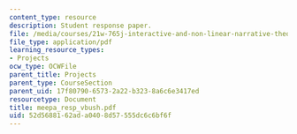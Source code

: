 ```yaml
---
content_type: resource
description: Student response paper.
file: /media/courses/21w-765j-interactive-and-non-linear-narrative-theory-and-practice-spring-2004/52d5688162ada0408d57555dc6c6bf6f_meepa_resp_vbush.pdf
file_type: application/pdf
learning_resource_types:
- Projects
ocw_type: OCWFile
parent_title: Projects
parent_type: CourseSection
parent_uid: 17f80790-6573-2a22-b323-8a6c6e3417ed
resourcetype: Document
title: meepa_resp_vbush.pdf
uid: 52d56881-62ad-a040-8d57-555dc6c6bf6f
---
```

